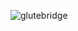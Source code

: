 ![glutebridge](https://user-images.githubusercontent.com/117619684/207116380-f9d8755e-0d73-4c43-a94b-821cc187f207.jpg)
